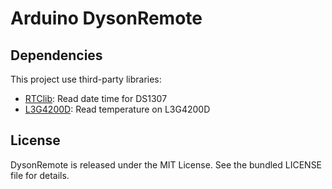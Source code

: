 Arduino DysonRemote
====================

Dependencies
------------

This project use third-party libraries:

* [RTClib](https://github.com/adafruit/RTClib): Read date time for DS1307
* [L3G4200D](https://github.com/jarzebski/Arduino-L3G4200D): Read temperature on L3G4200D

License
-------

DysonRemote is released under the MIT License. See the bundled LICENSE file for details.

